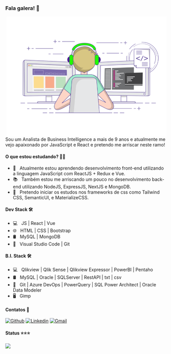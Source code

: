### Fala galera! 👋 

<img align="right" alt="GIF" src="https://raw.githubusercontent.com/devSouvik/devSouvik/master/gif3.gif" width="500"/>
Sou um Analista de Business Intelligence a mais de 9 anos e atualmente me vejo apaixonado por JavaScript e React e pretendo me arriscar neste ramo! 

#### O que estou estudando? 👨‍🎓
- 🔭  &nbsp; Atualmente estou aprendendo desenvolvimento front-end utilizando a linguagem JavaScript com ReactJS + Redux e Vue.
- 📚  &nbsp; Também estou me arriscando um pouco no desenvolvimento back-end utilizando NodeJS, ExpressJS, NextJS e MongoDB.
- 🦄  &nbsp; Pretendo iniciar os estudos nos frameworks de css como Tailwind CSS, SemanticUI, e MaterializeCSS.

#### Dev Stack 🛠 
- 💻 &nbsp; JS | React | Vue  
- 🌐 &nbsp; HTML | CSS | Bootstrap 
- 🛢 &nbsp; MySQL | MongoDB
- 🔧 &nbsp; Visual Studio Code | Git

#### B.I. Stack 🛠 

- 💻 &nbsp; Qlikview | Qlik Sense | Qlikview Expressor | PowerBI | Pentaho
- 🛢 &nbsp; MySQL | Oracle | SQLServer | RestAPI | txt | csv
- 🔧 &nbsp; Git | Azure DevOps | PowerQuery | SQL Power Architect | Oracle Data Modeler
- 🖥 &nbsp; Gimp

#### Contatos 📝
[![Github](https://img.shields.io/badge/-Github-000?style=flat&logo=Github&logoColor=white)](https://github.com/joaosutel)
[![Linkedin](https://img.shields.io/badge/-LinkedIn-blue?style=flat&logo=Linkedin&logoColor=white)](https://www.linkedin.com/in/jsutel/)
[![Gmail](https://img.shields.io/badge/-Gmail-c14438?style=flat&logo=Gmail&logoColor=white)](mailto:joao.sutel@gmail.com)

#### Status ⭐⭐⭐
[<img align="left" width="400" src="https://github-readme-stats.vercel.app/api?username=joaosutel&show_icons=true"/>](https://github.com/joaosutel/)
